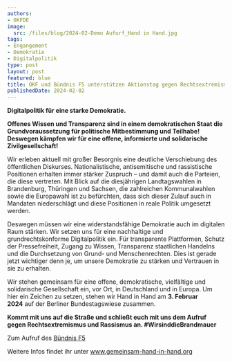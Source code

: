 ```yaml
---
authors:
- OKFDE
image:
  src: /files/blog/2024-02-Demo Aufurf_Hand in Hand.jpg
tags:
- Engangement
- Demokratie
- Digitalpolitik
type: post
layout: post
featured: blue
title: OKF und Bündnis F5 unterstützen Aktionstag gegen Rechtsextremismus und Rassismus
publishedDate: 2024-02-02
---
```


**Digitalpolitik für eine starke Demokratie.**

**Offenes Wissen und Transparenz sind in einem demokratischen Staat die Grundvoraussetzung für politische Mitbestimmung und Teilhabe! Deswegen kämpfen wir für eine offene, informierte und solidarische Zivilgesellschaft!**

Wir erleben aktuell mit großer Besorgnis eine deutliche Verschiebung des öffentlichen Diskurses. Nationalistische, antisemitische und rassistische Positionen erhalten immer stärker Zuspruch – und damit auch die Parteien, die diese vertreten. Mit Blick auf die diesjährigen Landtagswahlen in Brandenburg, Thüringen und Sachsen, die zahlreichen Kommunalwahlen sowie die Europawahl ist zu befürchten, dass sich dieser Zulauf auch in Mandaten niederschlägt und diese Positionen in reale Politik umgesetzt werden.

Deswegen müssen wir eine widerstandsfähige Demokratie auch im digitalen Raum stärken. Wir setzen uns für eine nachhaltige und grundrechtskonforme Digitalpolitik ein. Für transparente Plattformen, Schutz der Pressefreiheit, Zugang zu Wissen, Transparenz staatlichen Handelns und die Durchsetzung von Grund- und Menschenrechten. Dies ist gerade jetzt wichtiger denn je, um unsere Demokratie zu stärken und Vertrauen in sie zu erhalten.


Wir stehen gemeinsam für eine offene, demokratische, vielfältige und solidarische Gesellschaft ein, vor Ort, in Deutschland und in Europa. Um hier ein Zeichen zu setzen, stehen wir Hand in Hand am **3. Februar 2024** auf der Berliner Bundestagswiese zusammen.

**Kommt mit uns auf die Straße und schließt euch mit uns dem Aufruf gegen Rechtsextremismus und Rassismus an. #WirsinddieBrandmauer**



Zum Aufruf des [Bündnis F5](https://buendnis-f5.de/publikationen/2024-02-01-resilientedemokratie)

Weitere Infos findet ihr unter www.gemeinsam-hand-in-hand.org